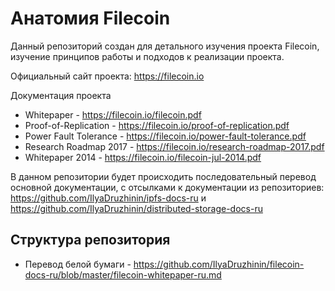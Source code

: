 # Анатомия Filecoin

Данный репозиторий создан для детального изучения проекта Filecoin, изучение принципов работы и подходов к реализации проекта.

Официальный сайт проекта: https://filecoin.io

Документация проекта
* Whitepaper - https://filecoin.io/filecoin.pdf
* Proof-of-Replication - https://filecoin.io/proof-of-replication.pdf
* Power Fault Tolerance - https://filecoin.io/power-fault-tolerance.pdf
* Research Roadmap 2017 - https://filecoin.io/research-roadmap-2017.pdf
* Whitepaper 2014 - https://filecoin.io/filecoin-jul-2014.pdf

В данном репозитории будет происходить последовательный перевод основной документации, с отсылками к документации из репозиториев:
https://github.com/IlyaDruzhinin/ipfs-docs-ru и https://github.com/IlyaDruzhinin/distributed-storage-docs-ru

## Структура репозитория
- Перевод белой бумаги - https://github.com/IlyaDruzhinin/filecoin-docs-ru/blob/master/filecoin-whitepaper-ru.md
